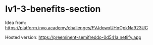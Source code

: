 # lv1-3-benefits-section

Idea from: https://platform.invo.academy/challenges/FVJdowxUHqOpkNa923UC

Hosted version: https://preeminent-semifreddo-0d541a.netlify.app